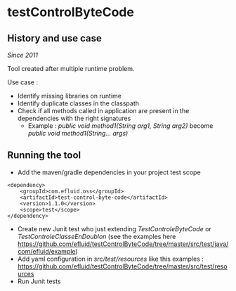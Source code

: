 # testControlByteCode

## History and use case

_Since 2011_

Tool created after multiple runtime problem.

Use case : 

* Identify missing libraries on runtime
* Identify duplicate classes in the classpath
* Check if all methods called in application are present in the dependencies with the right signatures
  * Example : _public void method1(String arg1, String arg2)_ become _public void method1(String... args)_

## Running the tool

* Add the maven/gradle dependencies in your project test scope  

```
<dependency>
    <groupId>com.efluid.oss</groupId>
    <artifactId>test-control-byte-code</artifactId>
    <version>1.1.0</version>
    <scope>test</scope>
</dependency>
```

* Create new Junit test who just extending _TestControleByteCode_ or _TestControleClasseEnDoublon_ (see the examples here https://github.com/efluid/testControlByteCode/tree/master/src/test/java/com/efluid/example)
* Add yaml configuration in _src/test/resources_ like this examples : https://github.com/efluid/testControlByteCode/tree/master/src/test/resources
* Run Junit tests
